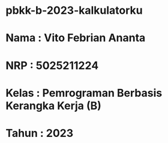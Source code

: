 # pbkk-b-2023-kalkulatorku

# Nama   : Vito Febrian Ananta
# NRP    : 5025211224
# Kelas  : Pemrograman Berbasis Kerangka Kerja (B)
# Tahun  : 2023
